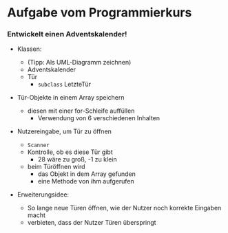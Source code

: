 # Aufgabe vom Programmierkurs

### Entwickelt einen Adventskalender!

- Klassen:
    - (Tipp: Als UML-Diagramm zeichnen)
    - Adventskalender
    - Tür
        - `subclass` LetzteTür

- Tür-Objekte in einem Array speichern
    - diesen mit einer for-Schleife auffüllen
        - Verwendung von 6 verschiedenen Inhalten
- Nutzereingabe, um Tür zu öffnen
    - `Scanner`
    - Kontrolle, ob es diese Tür gibt
        - 28 wäre zu groß, -1 zu klein
    - beim Türöffnen wird
        - das Objekt in dem Array gefunden
        - eine Methode von ihm aufgerufen
- Erweiterungsidee:
    - So lange neue Türen öffnen, wie der Nutzer noch korrekte Eingaben macht
    - verbieten, dass der Nutzer Türen überspringt
